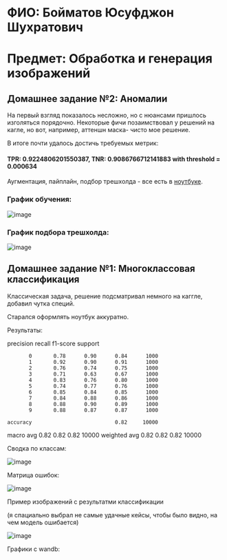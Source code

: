 # ФИО: Бойматов Юсуфджон Шухратович
# Предмет: Обработка и генерация изображений
## Домашнее задание №2: Аномалии

На первый взгляд показалось несложно, но с нюансами пришлось изголяться порядочно. Некоторые фичи позаимствовал у решений на кагле, но вот, например, аттеншн маска- чисто мое решение.

В итоге почти удалось достичь требуемых метрик:

#### TPR: 0.9224806201550387, TNR: 0.9086766712141883 with threshold = 0.000634

Аугментация, пайплайн, подбор трешхолда - все есть в [ноутбуке](hwanomaly.ipynb). 

 ### График обучения:
![image](https://github.com/PikaChuChuMF/ImageProcessing2/assets/138888156/1532dc90-e43e-4b76-b945-30a41dbeda14)

 ### График подбора трешхолда:    
 ![image](https://github.com/PikaChuChuMF/ImageProcessing2/assets/138888156/f80891ed-7cb6-4709-964e-84199fa9fb60)

## Домашнее задание №1: Многоклассовая классификация

Классическая задача, решение подсматривал немного на каггле, добавил чутка специй. 

Старался оформлять ноутбук аккуратно. 

Результаты: 

   precision    recall  f1-score   support

           0       0.78      0.90      0.84      1000
           1       0.92      0.90      0.91      1000
           2       0.76      0.74      0.75      1000
           3       0.71      0.63      0.67      1000
           4       0.83      0.76      0.80      1000
           5       0.74      0.77      0.76      1000
           6       0.85      0.84      0.85      1000
           7       0.84      0.88      0.86      1000
           8       0.88      0.90      0.89      1000
           9       0.88      0.87      0.87      1000

    accuracy                           0.82     10000
   macro avg       0.82      0.82      0.82     10000
weighted avg       0.82      0.82      0.82     10000

Сводка по классам:

![image](https://github.com/PikaChuChuMF/ImageProcessing2/assets/138888156/cc15d2f7-5a97-42db-9a71-5d5e70229e52)

Матрица ошибок:


![image](https://github.com/PikaChuChuMF/ImageProcessing2/assets/138888156/e2f2d5d5-4f22-400d-be4e-255300a4aed2)

Пример изображений с результатми классификации 

(я спациально выбрал не самые удачные кейсы, чтобы было видно, на чем модель ошибается)


![image](https://github.com/PikaChuChuMF/ImageProcessing2/assets/138888156/f1138733-29cf-41ab-ad2a-1a62f5746bca)

Графики c wandb:









 

